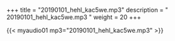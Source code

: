 +++
title = "20190101_hehl_kac5we.mp3"
description = " 20190101_hehl_kac5we.mp3 "
weight = 20
+++

{{< myaudio01 mp3="20190101_hehl_kac5we.mp3" >}}

